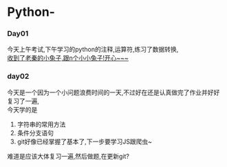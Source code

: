 # Python-
### Day01
今天上午考试,下午学习的python的注释,运算符,练习了数据转换,</br>
[收到了老秦的小兔子,跟n个小小兔子!开心~~~](https://www.baidu.com)

### day02
今天是一个因为一个小问题浪费时间的一天,不过好在还是认真做完了作业并好好复习了一遍,</br>
今天学的是
1. 字符串的常用方法
2. 条件分支语句
3. git好像已经掌握了基本了,下一步要学习JS跟爬虫~

难道是应该大体复习一遍,然后做题,在更新git?
